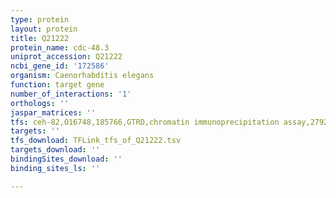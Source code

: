 ```yaml
---
type: protein
layout: protein
title: Q21222
protein_name: cdc-48.3
uniprot_accession: Q21222
ncbi_gene_id: '172586'
organism: Caenorhabditis elegans
function: target gene
number_of_interactions: '1'
orthologs: ''
jaspar_matrices: ''
tfs: ceh-82,O16748,185766,GTRD,chromatin immunoprecipitation assay,27924024%5Buid%5D,No
targets: ''
tfs_download: TFLink_tfs_of_Q21222.tsv
targets_download: ''
bindingSites_download: ''
binding_sites_ls: ''

---
```

